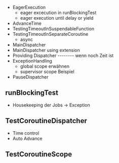 - EagerExecution
  - eager excecution in runBlockingTest
  - eager execution until delay or yield
- AdvanceTime
- TestingTimeoutInSuspendableFunction
- TestingTimeoutInSeparateCoroutine
  - async
- MainDispatcher
- MainDispatcher using extension
- Providing Dispatcher
-------- wenn noch Zeit ist
- ExceptionHandling
  - global scope erwähnen
  - supervisor scope Beispiel
- PauseDispatcher

## runBlockingTest
- Housekeeping der Jobs -> Exception

## TestCoroutineDispatcher
- Time control
- Auto Advance

## TestCoroutineScope
